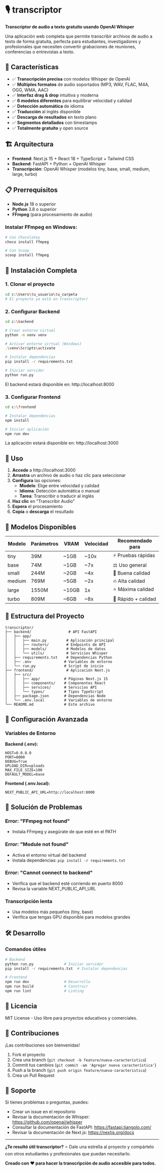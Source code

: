 # 🎙️ transcriptor

**Transcriptor de audio a texto gratuito usando OpenAI Whisper**

Una aplicación web completa que permite transcribir archivos de audio a texto de forma gratuita, perfecta para estudiantes, investigadores y profesionales que necesiten convertir grabaciones de reuniones, conferencias o entrevistas a texto.

## 🚀 Características

- ✅ **Transcripción precisa** con modelos Whisper de OpenAI
- ✅ **Múltiples formatos** de audio soportados (MP3, WAV, FLAC, M4A, OGG, WMA, AAC)
- ✅ **Interfaz drag & drop** intuitiva y moderna
- ✅ **6 modelos diferentes** para equilibrar velocidad y calidad
- ✅ **Detección automática** de idioma
- ✅ **Traducción** al inglés disponible
- ✅ **Descarga de resultados** en texto plano
- ✅ **Segmentos detallados** con timestamps
- ✅ **Totalmente gratuito** y open source

## 🏗️ Arquitectura

- **Frontend**: Next.js 15 + React 18 + TypeScript + Tailwind CSS
- **Backend**: FastAPI + Python + OpenAI Whisper
- **Transcripción**: OpenAI Whisper (modelos tiny, base, small, medium, large, turbo)

## 📋 Prerrequisitos

- **Node.js** 18 o superior
- **Python** 3.8 o superior
- **FFmpeg** (para procesamiento de audio)

### Instalar FFmpeg en Windows:

```powershell
# Con Chocolatey
choco install ffmpeg

# Con Scoop
scoop install ffmpeg
```

## 🚀 Instalación Completa

### 1. Clonar el proyecto

```bash
cd c:\Users\tu_usuario\tu_carpeta
# El proyecto ya está en transcriptor/
```

### 2. Configurar Backend

```bash
cd c:\backend

# Crear entorno virtual
python -m venv venv

# Activar entorno virtual (Windows)
.\venv\Scripts\activate

# Instalar dependencias
pip install -r requirements.txt

# Iniciar servidor
python run.py
```

El backend estará disponible en: http://localhost:8000

### 3. Configurar Frontend

```bash
cd c:\frontend

# Instalar dependencias
npm install

# Iniciar aplicación
npm run dev
```

La aplicación estará disponible en: http://localhost:3000

## 📖 Uso

1. **Accede** a http://localhost:3000
2. **Arrastra** un archivo de audio o haz clic para seleccionar
3. **Configura** las opciones:
   - **Modelo**: Elige entre velocidad y calidad
   - **Idioma**: Detección automática o manual
   - **Tarea**: Transcribir o traducir al inglés
4. **Haz clic** en "Transcribir Audio"
5. **Espera** el procesamiento
6. **Copia** o **descarga** el resultado

## 🎯 Modelos Disponibles

| Modelo | Parámetros | VRAM  | Velocidad | Recomendado para    |
| ------ | ---------- | ----- | --------- | ------------------- |
| tiny   | 39M        | ~1GB  | ~10x      | ⚡ Pruebas rápidas  |
| base   | 74M        | ~1GB  | ~7x       | ⚖️ Uso general      |
| small  | 244M       | ~2GB  | ~4x       | 🎯 Buena calidad    |
| medium | 769M       | ~5GB  | ~2x       | 🔥 Alta calidad     |
| large  | 1550M      | ~10GB | 1x        | ⭐ Máxima calidad   |
| turbo  | 809M       | ~6GB  | ~8x       | 🚀 Rápido + calidad |

## 📁 Estructura del Proyecto

```
transcriptor/
├── backend/                 # API FastAPI
│   ├── app/
│   │   ├── main.py         # Aplicación principal
│   │   ├── routers/        # Endpoints de API
│   │   ├── models/         # Modelos de datos
│   │   └── utils/          # Servicios Whisper
│   ├── requirements.txt    # Dependencias Python
│   ├── .env               # Variables de entorno
│   └── run.py             # Script de inicio
├── frontend/               # Aplicación Next.js
│   ├── src/
│   │   ├── app/           # Páginas Next.js 15
│   │   ├── components/    # Componentes React
│   │   ├── services/      # Servicios API
│   │   └── types/         # Tipos TypeScript
│   ├── package.json       # Dependencias Node
│   └── .env.local         # Variables de entorno
└── README.md              # Este archivo
```

## 🔧 Configuración Avanzada

### Variables de Entorno

**Backend (.env):**

```env
HOST=0.0.0.0
PORT=8000
DEBUG=True
UPLOAD_DIR=uploads
MAX_FILE_SIZE=100
DEFAULT_MODEL=base
```

**Frontend (.env.local):**

```env
NEXT_PUBLIC_API_URL=http://localhost:8000
```

## 🐛 Solución de Problemas

### Error: "FFmpeg not found"

- Instala FFmpeg y asegúrate de que esté en el PATH

### Error: "Module not found"

- Activa el entorno virtual del backend
- Instala dependencias: `pip install -r requirements.txt`

### Error: "Cannot connect to backend"

- Verifica que el backend esté corriendo en puerto 8000
- Revisa la variable NEXT_PUBLIC_API_URL

### Transcripción lenta

- Usa modelos más pequeños (tiny, base)
- Verifica que tengas GPU disponible para modelos grandes

## 🛠️ Desarrollo

### Comandos útiles

```bash
# Backend
python run.py              # Iniciar servidor
pip install -r requirements.txt  # Instalar dependencias

# Frontend
npm run dev                # Desarrollo
npm run build              # Construir
npm run lint               # Linting
```

## 📝 Licencia

MIT License - Uso libre para proyectos educativos y comerciales.

## 🤝 Contribuciones

¡Las contribuciones son bienvenidas!

1. Fork el proyecto
2. Crea una branch (`git checkout -b feature/nueva-caracteristica`)
3. Commit tus cambios (`git commit -am 'Agregar nueva característica'`)
4. Push a la branch (`git push origin feature/nueva-caracteristica`)
5. Crea un Pull Request

## 📧 Soporte

Si tienes problemas o preguntas, puedes:

- Crear un issue en el repositorio
- Revisar la documentación de Whisper: https://github.com/openai/whisper
- Consultar la documentación de FastAPI: https://fastapi.tiangolo.com/
- Revisar la documentación de Next.js: https://nextjs.org/docs

---

**¿Te resultó útil transcriptor?** ⭐ Dale una estrella al proyecto y compártelo con otros estudiantes y profesionales que puedan necesitarlo.

**Creado con ❤️ para hacer la transcripción de audio accesible para todos.**
